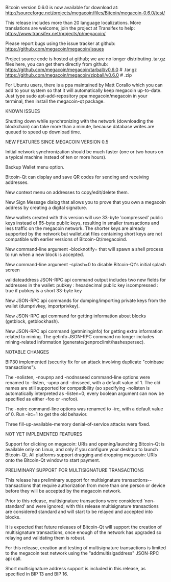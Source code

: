 Bitcoin version 0.6.0 is now available for download at:
http://sourceforge.net/projects/megacoin/files/Bitcoin/megacoin-0.6.0/test/

This release includes more than 20 language localizations.
More translations are welcome; join the
project at Transifex to help:
https://www.transifex.net/projects/p/megacoin/

Please report bugs using the issue tracker at github:
https://github.com/megacoin/megacoin/issues

Project source code is hosted at github; we are no longer
distributing .tar.gz files here, you can get them
directly from github:
https://github.com/megacoin/megacoin/tarball/v0.6.0  # .tar.gz
https://github.com/megacoin/megacoin/zipball/v0.6.0  # .zip

For Ubuntu users, there is a ppa maintained by Matt Corallo which
you can add to your system so that it will automatically keep
megacoin up-to-date.  Just type
sudo apt-add-repository ppa:megacoin/megacoin
in your terminal, then install the megacoin-qt package.


KNOWN ISSUES

Shutting down while synchronizing with the network
(downloading the blockchain) can take more than a minute,
because database writes are queued to speed up download
time.


NEW FEATURES SINCE MEGACOIN VERSION 0.5

Initial network synchronization should be much faster
(one or two hours on a typical machine instead of ten or more
hours).

Backup Wallet menu option.

Bitcoin-Qt can display and save QR codes for sending
and receiving addresses.

New context menu on addresses to copy/edit/delete them.

New Sign Message dialog that allows you to prove that you
own a megacoin address by creating a digital
signature.

New wallets created with this version will
use 33-byte 'compressed' public keys instead of
65-byte public keys, resulting in smaller
transactions and less traffic on the megacoin
network. The shorter keys are already supported
by the network but wallet.dat files containing
short keys are not compatible with earlier
versions of Bitcoin-Qt/megacoind.

New command-line argument -blocknotify=<command>
that will spawn a shell process to run <command> 
when a new block is accepted.

New command-line argument -splash=0 to disable
Bitcoin-Qt's initial splash screen

validateaddress JSON-RPC api command output includes
two new fields for addresses in the wallet:
pubkey : hexadecimal public key
iscompressed : true if pubkey is a short 33-byte key

New JSON-RPC api commands for dumping/importing
private keys from the wallet (dumprivkey, importprivkey).

New JSON-RPC api command for getting information about
blocks (getblock, getblockhash).

New JSON-RPC api command (getmininginfo) for getting
extra information related to mining. The getinfo
JSON-RPC command no longer includes mining-related
information (generate/genproclimit/hashespersec).



NOTABLE CHANGES

BIP30 implemented (security fix for an attack involving
duplicate "coinbase transactions").

The -nolisten, -noupnp and -nodnsseed command-line
options were renamed to -listen, -upnp and -dnsseed,
with a default value of 1. The old names are still
supported for compatibility (so specifying -nolisten
is automatically interpreted as -listen=0; every
boolean argument can now be specified as either
-foo or -nofoo).

The -noirc command-line options was renamed to
-irc, with a default value of 0. Run -irc=1 to
get the old behavior.

Three fill-up-available-memory denial-of-service
attacks were fixed.


NOT YET IMPLEMENTED FEATURES

Support for clicking on megacoin: URIs and
opening/launching Bitcoin-Qt is available only on Linux,
and only if you configure your desktop to launch
Bitcoin-Qt. All platforms support dragging and dropping
megacoin: URIs onto the Bitcoin-Qt window to start
payment.


PRELIMINARY SUPPORT FOR MULTISIGNATURE TRANSACTIONS

This release has preliminary support for multisignature
transactions-- transactions that require authorization
from more than one person or device before they
will be accepted by the megacoin network.

Prior to this release, multisignature transactions
were considered 'non-standard' and were ignored;
with this release multisignature transactions are
considered standard and will start to be relayed
and accepted into blocks.

It is expected that future releases of Bitcoin-Qt
will support the creation of multisignature transactions,
once enough of the network has upgraded so relaying
and validating them is robust.

For this release, creation and testing of multisignature
transactions is limited to the megacoin test network using
the "addmultisigaddress" JSON-RPC api call.

Short multisignature address support is included in this
release, as specified in BIP 13 and BIP 16.
